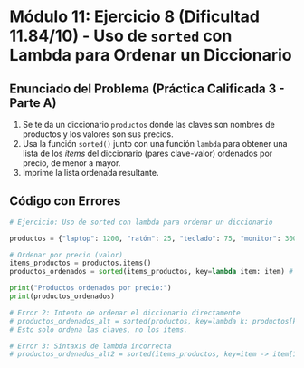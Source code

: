 # Módulo 11: Ejercicio 8 (Dificultad 11.84/10) - Uso de `sorted` con Lambda para Ordenar un Diccionario

## Enunciado del Problema (Práctica Calificada 3 - Parte A)

1.  Se te da un diccionario `productos` donde las claves son nombres de productos y los valores son sus precios.
2.  Usa la función `sorted()` junto con una función `lambda` para obtener una lista de los *ítems* del diccionario (pares clave-valor) ordenados por precio, de menor a mayor.
3.  Imprime la lista ordenada resultante.

## Código con Errores

```python
# Ejercicio: Uso de sorted con lambda para ordenar un diccionario

productos = {"laptop": 1200, "ratón": 25, "teclado": 75, "monitor": 300}

# Ordenar por precio (valor)
items_productos = productos.items()
productos_ordenados = sorted(items_productos, key=lambda item: item) # Error 1

print("Productos ordenados por precio:")
print(productos_ordenados)

# Error 2: Intento de ordenar el diccionario directamente
# productos_ordenados_alt = sorted(productos, key=lambda k: productos[k])
# Esto solo ordena las claves, no los ítems.

# Error 3: Sintaxis de lambda incorrecta
# productos_ordenados_alt2 = sorted(items_productos, key=item -> item[1])
```
